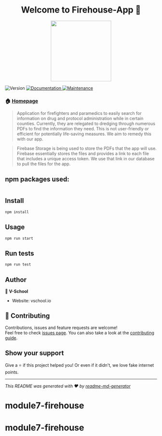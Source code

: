 
<h1 align="center">Welcome to Firehouse-App 👋</h1>
<div style="text-align:center"><img width=200px src="https://i.pinimg.com/originals/aa/81/24/aa81244da33236344119f5fc8dae6701.png"></div>

<p>
  <img alt="Version" src="https://img.shields.io/badge/version-0.1.0-blue.svg?cacheSeconds=2592000" />
  <a href="https://github.com/a-sanderson/firehouse-app#readme" target="_blank">
    <img alt="Documentation" src="https://img.shields.io/badge/documentation-yes-brightgreen.svg" />
  </a>
  <a href="https://github.com/a-sanderson/firehouse-app/graphs/commit-activity" target="_blank">
    <img alt="Maintenance" src="https://img.shields.io/badge/Maintained%3F-yes-green.svg" />
  </a>
</p>

### 🏠 [Homepage](https://github.com/V-School-Module-7/firehouse-app#readme)

>   Application for firefighters and paramedics to easily search for information on drug and protocol administration while in certain counties.
> Currently, they are relegated to dredging through numerous PDFs to find the information they need. This is not user-friendly or efficient 
> for potentially life-saving measures. We aim to remedy this with our app.

>   Firebase Storage is being used to store the PDFs that the app will use. Firebase essentially stores the files and provides a link to each file that includes a unique
> access token. We use that link in our database to pull the files for the app.

## npm packages used: 

```sh

```

## Install

```sh
npm install
```

## Usage

```sh
npm run start
```

## Run tests

```sh
npm run test
```

## Author

👤 **V-School**

* Website: vschool.io

## 🤝 Contributing

Contributions, issues and feature requests are welcome!<br />Feel free to check [issues page](https://github.com/a-sanderson/firehouse-app/issues). You can also take a look at the [contributing guide](https://github.com/a-sanderson/firehouse-app/blob/master/CONTRIBUTING.md).

## Show your support

Give a ⭐️ if this project helped you! Or even if it didn't, we love fake internet points.

***
_This README was generated with ❤️ by [readme-md-generator](https://github.com/kefranabg/readme-md-generator)_
# module7-firehouse
# module7-firehouse
